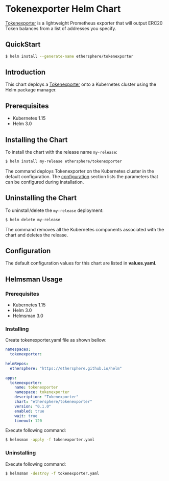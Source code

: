 # Tokenexporter Helm Chart

[Tokenexporter](https://github.com/ethersphere/tokenexporter) is a lightweight Prometheus exporter that will output ERC20 Token balances from a list of addresses you specify.

## QuickStart

```bash
$ helm install --generate-name ethersphere/tokenexporter
```

## Introduction

This chart deploys a [Tokenexporter](https://github.com/ethersphere/tokenexporter) onto a Kubernetes cluster using the Helm package manager.

## Prerequisites

* Kubernetes 1.15
* Helm 3.0

## Installing the Chart

To install the chart with the release name `my-release`:

```bash
$ helm install my-release ethersphere/tokenexporter
```

The command deploys Tokenexporter on the Kubernetes cluster in the default configuration. The [configuration](#configuration) section lists the parameters that can be configured during installation.

## Uninstalling the Chart

To uninstall/delete the `my-release` deployment:

```bash
$ helm delete my-release
```

The command removes all the Kubernetes components associated with the chart and deletes the release.

## Configuration

The default configuration values for this chart are listed in **values.yaml**.

## Helmsman Usage

### Prerequisites

* Kubernetes 1.15
* Helm 3.0
* Helmsman 3.0

### Installing

Create tokenexporter.yaml file as shown bellow:

```yaml
namespaces:
  tokenexporter:
    
helmRepos:
  ethersphere: "https://ethersphere.github.io/helm"
    
apps:
  tokenexporter:
    name: tokenexporter
    namespace: tokenexporter
    description: "Tokenexporter"
    chart: "ethersphere/tokenexporter"
    version: "0.1.0"
    enabled: true
    wait: true
    timeout: 120

```

Execute following command:
```bash
$ helmsman -apply -f tokenexporter.yaml 
```

### Uninstalling

Execute following command:
```bash
$ helmsman -destroy -f tokenexporter.yaml 
```
